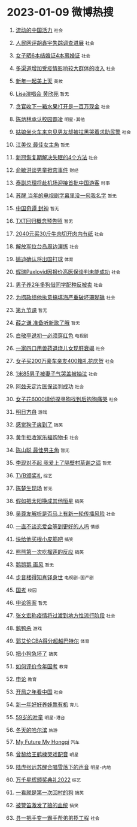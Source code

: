 # 2023-01-09 微博热搜 
1. [流动的中国活力](https://m.weibo.cn/search?containerid=100103type%3D1%26t%3D10%26q%3D%23%E6%B5%81%E5%8A%A8%E7%9A%84%E4%B8%AD%E5%9B%BD%E6%B4%BB%E5%8A%9B%23&stream_entry_id=51&isnewpage=1&extparam=seat%3D1%26dgr%3D0%26filter_type%3Drealtimehot%26pos%3D0%26c_type%3D51%26cate%3D10103%26display_time%3D1673201059%26pre_seqid%3D167320105960102408298&luicode=10000011&lfid=106003type%3D25%26t%3D3%26disable_hot%3D1%26filter_type%3Drealtimehot) `社会` 

2. [人民网评胡鑫宇失踪调查进展](https://m.weibo.cn/search?containerid=100103type%3D1%26t%3D10%26q%3D%E4%BA%BA%E6%B0%91%E7%BD%91%E8%AF%84%E8%83%A1%E9%91%AB%E5%AE%87%E5%A4%B1%E8%B8%AA%E8%B0%83%E6%9F%A5%E8%BF%9B%E5%B1%95&stream_entry_id=31&isnewpage=1&extparam=seat%3D1%26dgr%3D0%26flag%3D1%26pos%3D0%26lcate%3D5001%26cate%3D5001%26stream_entry_id%3D31%26band_rank%3D1%26filter_type%3Drealtimehot%26c_type%3D31%26q%3D%25E4%25BA%25BA%25E6%25B0%2591%25E7%25BD%2591%25E8%25AF%2584%25E8%2583%25A1%25E9%2591%25AB%25E5%25AE%2587%25E5%25A4%25B1%25E8%25B8%25AA%25E8%25B0%2583%25E6%259F%25A5%25E8%25BF%259B%25E5%25B1%2595%26realpos%3D1%26display_time%3D1673201059%26pre_seqid%3D167320105960102408298&luicode=10000011&lfid=106003type%3D25%26t%3D3%26disable_hot%3D1%26filter_type%3Drealtimehot) `社会` 

3. [女子晒6本结婚证4本离婚证](https://m.weibo.cn/search?containerid=100103type%3D1%26t%3D10%26q%3D%23%E5%A5%B3%E5%AD%90%E6%99%926%E6%9C%AC%E7%BB%93%E5%A9%9A%E8%AF%814%E6%9C%AC%E7%A6%BB%E5%A9%9A%E8%AF%81%23&stream_entry_id=31&isnewpage=1&extparam=seat%3D1%26dgr%3D0%26flag%3D0%26pos%3D1%26lcate%3D5001%26cate%3D5001%26stream_entry_id%3D31%26band_rank%3D2%26filter_type%3Drealtimehot%26c_type%3D31%26q%3D%2523%25E5%25A5%25B3%25E5%25AD%2590%25E6%2599%25926%25E6%259C%25AC%25E7%25BB%2593%25E5%25A9%259A%25E8%25AF%25814%25E6%259C%25AC%25E7%25A6%25BB%25E5%25A9%259A%25E8%25AF%2581%2523%26realpos%3D2%26display_time%3D1673201059%26pre_seqid%3D167320105960102408298&luicode=10000011&lfid=106003type%3D25%26t%3D3%26disable_hot%3D1%26filter_type%3Drealtimehot) `社会` 

4. [多渠道增加受疫情影响较大群体的收入](https://m.weibo.cn/search?containerid=100103type%3D1%26t%3D10%26q%3D%23%E5%A4%9A%E6%B8%A0%E9%81%93%E5%A2%9E%E5%8A%A0%E5%8F%97%E7%96%AB%E6%83%85%E5%BD%B1%E5%93%8D%E8%BE%83%E5%A4%A7%E7%BE%A4%E4%BD%93%E7%9A%84%E6%94%B6%E5%85%A5%23&stream_entry_id=31&isnewpage=1&extparam=seat%3D1%26dgr%3D0%26flag%3D0%26pos%3D2%26lcate%3D5001%26cate%3D5001%26stream_entry_id%3D31%26band_rank%3D3%26filter_type%3Drealtimehot%26c_type%3D31%26q%3D%2523%25E5%25A4%259A%25E6%25B8%25A0%25E9%2581%2593%25E5%25A2%259E%25E5%258A%25A0%25E5%258F%2597%25E7%2596%25AB%25E6%2583%2585%25E5%25BD%25B1%25E5%2593%258D%25E8%25BE%2583%25E5%25A4%25A7%25E7%25BE%25A4%25E4%25BD%2593%25E7%259A%2584%25E6%2594%25B6%25E5%2585%25A5%2523%26realpos%3D3%26display_time%3D1673201059%26pre_seqid%3D167320105960102408298&luicode=10000011&lfid=106003type%3D25%26t%3D3%26disable_hot%3D1%26filter_type%3Drealtimehot) `社会` 

5. [新年一起美上天](https://m.weibo.cn/search?containerid=100103type%3D1%26t%3D10%26q%3D%23%E6%96%B0%E5%B9%B4%E4%B8%80%E8%B5%B7%E7%BE%8E%E4%B8%8A%E5%A4%A9%23&stream_entry_id=31&isnewpage=1&extparam=seat%3D1%26pos%3D3%26lcate%3D5001%26cate%3D5001%26stream_entry_id%3D31%26band_rank%3D4%26topic_ad%3D1%26filter_type%3Drealtimehot%26adid%3D177470%26c_type%3D31%26q%3D%2523%25E6%2596%25B0%25E5%25B9%25B4%25E4%25B8%2580%25E8%25B5%25B7%25E7%25BE%258E%25E4%25B8%258A%25E5%25A4%25A9%2523%26dgr%3D0%26display_time%3D1673201059%26pre_seqid%3D167320105960102408298&luicode=10000011&lfid=106003type%3D25%26t%3D3%26disable_hot%3D1%26filter_type%3Drealtimehot) `美妆` 

6. [Lisa演唱会 黄欣苑](https://m.weibo.cn/search?containerid=100103type%3D1%26t%3D10%26q%3DLisa%E6%BC%94%E5%94%B1%E4%BC%9A+%E9%BB%84%E6%AC%A3%E8%8B%91&stream_entry_id=31&isnewpage=1&extparam=seat%3D1%26dgr%3D0%26flag%3D0%26pos%3D4%26lcate%3D5001%26cate%3D5001%26stream_entry_id%3D31%26band_rank%3D4%26filter_type%3Drealtimehot%26c_type%3D31%26q%3DLisa%25E6%25BC%2594%25E5%2594%25B1%25E4%25BC%259A%2520%25E9%25BB%2584%25E6%25AC%25A3%25E8%258B%2591%26realpos%3D4%26display_time%3D1673201059%26pre_seqid%3D167320105960102408298&luicode=10000011&lfid=106003type%3D25%26t%3D3%26disable_hot%3D1%26filter_type%3Drealtimehot) `暂无` 

7. [贪官收下一箱水果打开是一百万现金](https://m.weibo.cn/search?containerid=100103type%3D1%26t%3D10%26q%3D%23%E8%B4%AA%E5%AE%98%E6%94%B6%E4%B8%8B%E4%B8%80%E7%AE%B1%E6%B0%B4%E6%9E%9C%E6%89%93%E5%BC%80%E6%98%AF%E4%B8%80%E7%99%BE%E4%B8%87%E7%8E%B0%E9%87%91%23&stream_entry_id=31&isnewpage=1&extparam=seat%3D1%26dgr%3D0%26flag%3D2%26pos%3D5%26lcate%3D5001%26cate%3D5001%26stream_entry_id%3D31%26band_rank%3D5%26filter_type%3Drealtimehot%26c_type%3D31%26q%3D%2523%25E8%25B4%25AA%25E5%25AE%2598%25E6%2594%25B6%25E4%25B8%258B%25E4%25B8%2580%25E7%25AE%25B1%25E6%25B0%25B4%25E6%259E%259C%25E6%2589%2593%25E5%25BC%2580%25E6%2598%25AF%25E4%25B8%2580%25E7%2599%25BE%25E4%25B8%2587%25E7%258E%25B0%25E9%2587%2591%2523%26realpos%3D5%26display_time%3D1673201059%26pre_seqid%3D167320105960102408298&luicode=10000011&lfid=106003type%3D25%26t%3D3%26disable_hot%3D1%26filter_type%3Drealtimehot) `社会` 

8. [陈炳林承认校园霸凌](https://m.weibo.cn/search?containerid=100103type%3D1%26t%3D10%26q%3D%23%E9%99%88%E7%82%B3%E6%9E%97%E6%89%BF%E8%AE%A4%E6%A0%A1%E5%9B%AD%E9%9C%B8%E5%87%8C%23&stream_entry_id=31&isnewpage=1&extparam=seat%3D1%26dgr%3D0%26flag%3D2%26pos%3D6%26lcate%3D5001%26cate%3D5001%26stream_entry_id%3D31%26band_rank%3D6%26filter_type%3Drealtimehot%26c_type%3D31%26q%3D%2523%25E9%2599%2588%25E7%2582%25B3%25E6%259E%2597%25E6%2589%25BF%25E8%25AE%25A4%25E6%25A0%25A1%25E5%259B%25AD%25E9%259C%25B8%25E5%2587%258C%2523%26realpos%3D6%26display_time%3D1673201059%26pre_seqid%3D167320105960102408298&luicode=10000011&lfid=106003type%3D25%26t%3D3%26disable_hot%3D1%26filter_type%3Drealtimehot) `明星-其他` 

9. [姑娘坐火车来京见男友却被拉黑哭着求助民警](https://m.weibo.cn/search?containerid=100103type%3D1%26t%3D10%26q%3D%23%E5%A7%91%E5%A8%98%E5%9D%90%E7%81%AB%E8%BD%A6%E6%9D%A5%E4%BA%AC%E8%A7%81%E7%94%B7%E5%8F%8B%E5%8D%B4%E8%A2%AB%E6%8B%89%E9%BB%91%E5%93%AD%E7%9D%80%E6%B1%82%E5%8A%A9%E6%B0%91%E8%AD%A6%23&stream_entry_id=31&isnewpage=1&extparam=seat%3D1%26dgr%3D0%26flag%3D0%26pos%3D7%26lcate%3D5001%26cate%3D5001%26stream_entry_id%3D31%26band_rank%3D7%26filter_type%3Drealtimehot%26c_type%3D31%26q%3D%2523%25E5%25A7%2591%25E5%25A8%2598%25E5%259D%2590%25E7%2581%25AB%25E8%25BD%25A6%25E6%259D%25A5%25E4%25BA%25AC%25E8%25A7%2581%25E7%2594%25B7%25E5%258F%258B%25E5%258D%25B4%25E8%25A2%25AB%25E6%258B%2589%25E9%25BB%2591%25E5%2593%25AD%25E7%259D%2580%25E6%25B1%2582%25E5%258A%25A9%25E6%25B0%2591%25E8%25AD%25A6%2523%26realpos%3D7%26display_time%3D1673201059%26pre_seqid%3D167320105960102408298&luicode=10000011&lfid=106003type%3D25%26t%3D3%26disable_hot%3D1%26filter_type%3Drealtimehot) `社会` 

10. [江美仪 最佳女主角](https://m.weibo.cn/search?containerid=100103type%3D1%26t%3D10%26q%3D%E6%B1%9F%E7%BE%8E%E4%BB%AA+%E6%9C%80%E4%BD%B3%E5%A5%B3%E4%B8%BB%E8%A7%92&stream_entry_id=31&isnewpage=1&extparam=seat%3D1%26dgr%3D0%26flag%3D0%26pos%3D8%26lcate%3D5001%26cate%3D5001%26stream_entry_id%3D31%26band_rank%3D8%26filter_type%3Drealtimehot%26c_type%3D31%26q%3D%25E6%25B1%259F%25E7%25BE%258E%25E4%25BB%25AA%2520%25E6%259C%2580%25E4%25BD%25B3%25E5%25A5%25B3%25E4%25B8%25BB%25E8%25A7%2592%26realpos%3D8%26display_time%3D1673201059%26pre_seqid%3D167320105960102408298&luicode=10000011&lfid=106003type%3D25%26t%3D3%26disable_hot%3D1%26filter_type%3Drealtimehot) `暂无` 

11. [新冠恢复期解决失眠的4个方法](https://m.weibo.cn/search?containerid=100103type%3D1%26t%3D10%26q%3D%23%E6%96%B0%E5%86%A0%E6%81%A2%E5%A4%8D%E6%9C%9F%E8%A7%A3%E5%86%B3%E5%A4%B1%E7%9C%A0%E7%9A%844%E4%B8%AA%E6%96%B9%E6%B3%95%23&stream_entry_id=31&isnewpage=1&extparam=seat%3D1%26dgr%3D0%26flag%3D16%26pos%3D9%26lcate%3D5001%26cate%3D5001%26stream_entry_id%3D31%26band_rank%3D9%26filter_type%3Drealtimehot%26c_type%3D31%26q%3D%2523%25E6%2596%25B0%25E5%2586%25A0%25E6%2581%25A2%25E5%25A4%258D%25E6%259C%259F%25E8%25A7%25A3%25E5%2586%25B3%25E5%25A4%25B1%25E7%259C%25A0%25E7%259A%25844%25E4%25B8%25AA%25E6%2596%25B9%25E6%25B3%2595%2523%26realpos%3D9%26display_time%3D1673201059%26pre_seqid%3D167320105960102408298&luicode=10000011&lfid=106003type%3D25%26t%3D3%26disable_hot%3D1%26filter_type%3Drealtimehot) `社会` 

12. [俞敏洪谈男童掀帘事件](https://m.weibo.cn/search?containerid=100103type%3D1%26t%3D10%26q%3D%23%E4%BF%9E%E6%95%8F%E6%B4%AA%E8%B0%88%E7%94%B7%E7%AB%A5%E6%8E%80%E5%B8%98%E4%BA%8B%E4%BB%B6%23&stream_entry_id=31&isnewpage=1&extparam=seat%3D1%26dgr%3D0%26flag%3D0%26pos%3D10%26lcate%3D5001%26cate%3D5001%26stream_entry_id%3D31%26band_rank%3D10%26filter_type%3Drealtimehot%26c_type%3D31%26q%3D%2523%25E4%25BF%259E%25E6%2595%258F%25E6%25B4%25AA%25E8%25B0%2588%25E7%2594%25B7%25E7%25AB%25A5%25E6%258E%2580%25E5%25B8%2598%25E4%25BA%258B%25E4%25BB%25B6%2523%26realpos%3D10%26display_time%3D1673201059%26pre_seqid%3D167320105960102408298&luicode=10000011&lfid=106003type%3D25%26t%3D3%26disable_hot%3D1%26filter_type%3Drealtimehot) `财经` 

13. [泰副总理将赴机场迎接首批中国游客](https://m.weibo.cn/search?containerid=100103type%3D1%26t%3D10%26q%3D%23%E6%B3%B0%E5%89%AF%E6%80%BB%E7%90%86%E5%B0%86%E8%B5%B4%E6%9C%BA%E5%9C%BA%E8%BF%8E%E6%8E%A5%E9%A6%96%E6%89%B9%E4%B8%AD%E5%9B%BD%E6%B8%B8%E5%AE%A2%23&stream_entry_id=31&isnewpage=1&extparam=seat%3D1%26dgr%3D0%26flag%3D0%26pos%3D11%26lcate%3D5001%26cate%3D5001%26stream_entry_id%3D31%26band_rank%3D11%26filter_type%3Drealtimehot%26c_type%3D31%26q%3D%2523%25E6%25B3%25B0%25E5%2589%25AF%25E6%2580%25BB%25E7%2590%2586%25E5%25B0%2586%25E8%25B5%25B4%25E6%259C%25BA%25E5%259C%25BA%25E8%25BF%258E%25E6%258E%25A5%25E9%25A6%2596%25E6%2589%25B9%25E4%25B8%25AD%25E5%259B%25BD%25E6%25B8%25B8%25E5%25AE%25A2%2523%26realpos%3D11%26display_time%3D1673201059%26pre_seqid%3D167320105960102408298&luicode=10000011&lfid=106003type%3D25%26t%3D3%26disable_hot%3D1%26filter_type%3Drealtimehot) `时事` 

14. [苏醒 当年的电视剧字幕里没一句我名字](https://m.weibo.cn/search?containerid=100103type%3D1%26t%3D10%26q%3D%E8%8B%8F%E9%86%92+%E5%BD%93%E5%B9%B4%E7%9A%84%E7%94%B5%E8%A7%86%E5%89%A7%E5%AD%97%E5%B9%95%E9%87%8C%E6%B2%A1%E4%B8%80%E5%8F%A5%E6%88%91%E5%90%8D%E5%AD%97&stream_entry_id=31&isnewpage=1&extparam=seat%3D1%26dgr%3D0%26flag%3D0%26pos%3D12%26lcate%3D5001%26cate%3D5001%26stream_entry_id%3D31%26band_rank%3D12%26filter_type%3Drealtimehot%26c_type%3D31%26q%3D%25E8%258B%258F%25E9%2586%2592%2520%25E5%25BD%2593%25E5%25B9%25B4%25E7%259A%2584%25E7%2594%25B5%25E8%25A7%2586%25E5%2589%25A7%25E5%25AD%2597%25E5%25B9%2595%25E9%2587%258C%25E6%25B2%25A1%25E4%25B8%2580%25E5%258F%25A5%25E6%2588%2591%25E5%2590%258D%25E5%25AD%2597%26realpos%3D12%26display_time%3D1673201059%26pre_seqid%3D167320105960102408298&luicode=10000011&lfid=106003type%3D25%26t%3D3%26disable_hot%3D1%26filter_type%3Drealtimehot) `暂无` 

15. [中国奇谭 封神](https://m.weibo.cn/search?containerid=100103type%3D1%26t%3D10%26q%3D%E4%B8%AD%E5%9B%BD%E5%A5%87%E8%B0%AD+%E5%B0%81%E7%A5%9E&stream_entry_id=31&isnewpage=1&extparam=seat%3D1%26dgr%3D0%26flag%3D0%26pos%3D13%26lcate%3D5001%26cate%3D5001%26stream_entry_id%3D31%26band_rank%3D13%26filter_type%3Drealtimehot%26c_type%3D31%26q%3D%25E4%25B8%25AD%25E5%259B%25BD%25E5%25A5%2587%25E8%25B0%25AD%2520%25E5%25B0%2581%25E7%25A5%259E%26realpos%3D13%26display_time%3D1673201059%26pre_seqid%3D167320105960102408298&luicode=10000011&lfid=106003type%3D25%26t%3D3%26disable_hot%3D1%26filter_type%3Drealtimehot) `暂无` 

16. [TXT回归概念预告照](https://m.weibo.cn/search?containerid=100103type%3D1%26t%3D10%26q%3D%23TXT%E5%9B%9E%E5%BD%92%E6%A6%82%E5%BF%B5%E9%A2%84%E5%91%8A%E7%85%A7%23&stream_entry_id=31&isnewpage=1&extparam=seat%3D1%26dgr%3D0%26flag%3D0%26pos%3D14%26lcate%3D5001%26cate%3D5001%26stream_entry_id%3D31%26band_rank%3D14%26filter_type%3Drealtimehot%26c_type%3D31%26q%3D%2523TXT%25E5%259B%259E%25E5%25BD%2592%25E6%25A6%2582%25E5%25BF%25B5%25E9%25A2%2584%25E5%2591%258A%25E7%2585%25A7%2523%26realpos%3D14%26display_time%3D1673201059%26pre_seqid%3D167320105960102408298&luicode=10000011&lfid=106003type%3D25%26t%3D3%26disable_hot%3D1%26filter_type%3Drealtimehot) `暂无` 

17. [2040元买30斤牛肉切开肉内有纸](https://m.weibo.cn/search?containerid=100103type%3D1%26t%3D10%26q%3D%232040%E5%85%83%E4%B9%B030%E6%96%A4%E7%89%9B%E8%82%89%E5%88%87%E5%BC%80%E8%82%89%E5%86%85%E6%9C%89%E7%BA%B8%23&stream_entry_id=31&isnewpage=1&extparam=seat%3D1%26dgr%3D0%26flag%3D2%26pos%3D15%26lcate%3D5001%26cate%3D5001%26stream_entry_id%3D31%26band_rank%3D15%26filter_type%3Drealtimehot%26c_type%3D31%26q%3D%25232040%25E5%2585%2583%25E4%25B9%25B030%25E6%2596%25A4%25E7%2589%259B%25E8%2582%2589%25E5%2588%2587%25E5%25BC%2580%25E8%2582%2589%25E5%2586%2585%25E6%259C%2589%25E7%25BA%25B8%2523%26realpos%3D15%26display_time%3D1673201059%26pre_seqid%3D167320105960102408298&luicode=10000011&lfid=106003type%3D25%26t%3D3%26disable_hot%3D1%26filter_type%3Drealtimehot) `社会` 

18. [解放军位台岛周边演练](https://m.weibo.cn/search?containerid=100103type%3D1%26t%3D10%26q%3D%23%E8%A7%A3%E6%94%BE%E5%86%9B%E4%BD%8D%E5%8F%B0%E5%B2%9B%E5%91%A8%E8%BE%B9%E6%BC%94%E7%BB%83%23&stream_entry_id=31&isnewpage=1&extparam=seat%3D1%26dgr%3D0%26flag%3D0%26pos%3D16%26lcate%3D5001%26cate%3D5001%26stream_entry_id%3D31%26band_rank%3D16%26filter_type%3Drealtimehot%26c_type%3D31%26q%3D%2523%25E8%25A7%25A3%25E6%2594%25BE%25E5%2586%259B%25E4%25BD%258D%25E5%258F%25B0%25E5%25B2%259B%25E5%2591%25A8%25E8%25BE%25B9%25E6%25BC%2594%25E7%25BB%2583%2523%26realpos%3D16%26display_time%3D1673201059%26pre_seqid%3D167320105960102408298&luicode=10000011&lfid=106003type%3D25%26t%3D3%26disable_hot%3D1%26filter_type%3Drealtimehot) `社会` 

19. [姚迪确认将出国打球](https://m.weibo.cn/search?containerid=100103type%3D1%26t%3D10%26q%3D%23%E5%A7%9A%E8%BF%AA%E7%A1%AE%E8%AE%A4%E5%B0%86%E5%87%BA%E5%9B%BD%E6%89%93%E7%90%83%23&stream_entry_id=31&isnewpage=1&extparam=seat%3D1%26dgr%3D0%26flag%3D0%26pos%3D17%26lcate%3D5001%26cate%3D5001%26stream_entry_id%3D31%26band_rank%3D17%26filter_type%3Drealtimehot%26c_type%3D31%26q%3D%2523%25E5%25A7%259A%25E8%25BF%25AA%25E7%25A1%25AE%25E8%25AE%25A4%25E5%25B0%2586%25E5%2587%25BA%25E5%259B%25BD%25E6%2589%2593%25E7%2590%2583%2523%26realpos%3D17%26display_time%3D1673201059%26pre_seqid%3D167320105960102408298&luicode=10000011&lfid=106003type%3D25%26t%3D3%26disable_hot%3D1%26filter_type%3Drealtimehot) `体育` 

20. [辉瑞Paxlovid因报价高医保谈判未能成功](https://m.weibo.cn/search?containerid=100103type%3D1%26t%3D10%26q%3D%23%E8%BE%89%E7%91%9EPaxlovid%E5%9B%A0%E6%8A%A5%E4%BB%B7%E9%AB%98%E5%8C%BB%E4%BF%9D%E8%B0%88%E5%88%A4%E6%9C%AA%E8%83%BD%E6%88%90%E5%8A%9F%23&stream_entry_id=31&isnewpage=1&extparam=seat%3D1%26dgr%3D0%26flag%3D0%26pos%3D18%26lcate%3D5001%26cate%3D5001%26stream_entry_id%3D31%26band_rank%3D18%26filter_type%3Drealtimehot%26c_type%3D31%26q%3D%2523%25E8%25BE%2589%25E7%2591%259EPaxlovid%25E5%259B%25A0%25E6%258A%25A5%25E4%25BB%25B7%25E9%25AB%2598%25E5%258C%25BB%25E4%25BF%259D%25E8%25B0%2588%25E5%2588%25A4%25E6%259C%25AA%25E8%2583%25BD%25E6%2588%2590%25E5%258A%259F%2523%26realpos%3D18%26display_time%3D1673201059%26pre_seqid%3D167320105960102408298&luicode=10000011&lfid=106003type%3D25%26t%3D3%26disable_hot%3D1%26filter_type%3Drealtimehot) `社会` 

21. [男子养2年多狗借同学配种反被卖](https://m.weibo.cn/search?containerid=100103type%3D1%26t%3D10%26q%3D%23%E7%94%B7%E5%AD%90%E5%85%BB2%E5%B9%B4%E5%A4%9A%E7%8B%97%E5%80%9F%E5%90%8C%E5%AD%A6%E9%85%8D%E7%A7%8D%E5%8F%8D%E8%A2%AB%E5%8D%96%23&stream_entry_id=31&isnewpage=1&extparam=seat%3D1%26dgr%3D0%26flag%3D1%26pos%3D19%26lcate%3D5001%26cate%3D5001%26stream_entry_id%3D31%26band_rank%3D19%26filter_type%3Drealtimehot%26c_type%3D31%26q%3D%2523%25E7%2594%25B7%25E5%25AD%2590%25E5%2585%25BB2%25E5%25B9%25B4%25E5%25A4%259A%25E7%258B%2597%25E5%2580%259F%25E5%2590%258C%25E5%25AD%25A6%25E9%2585%258D%25E7%25A7%258D%25E5%258F%258D%25E8%25A2%25AB%25E5%258D%2596%2523%26realpos%3D19%26display_time%3D1673201059%26pre_seqid%3D167320105960102408298&luicode=10000011&lfid=106003type%3D25%26t%3D3%26disable_hot%3D1%26filter_type%3Drealtimehot) `社会` 

22. [为捞政绩他执意搞填海严重破坏珊瑚礁](https://m.weibo.cn/search?containerid=100103type%3D1%26t%3D10%26q%3D%23%E4%B8%BA%E6%8D%9E%E6%94%BF%E7%BB%A9%E4%BB%96%E6%89%A7%E6%84%8F%E6%90%9E%E5%A1%AB%E6%B5%B7%E4%B8%A5%E9%87%8D%E7%A0%B4%E5%9D%8F%E7%8F%8A%E7%91%9A%E7%A4%81%23&stream_entry_id=31&isnewpage=1&extparam=seat%3D1%26dgr%3D0%26flag%3D0%26pos%3D20%26lcate%3D5001%26cate%3D5001%26stream_entry_id%3D31%26band_rank%3D20%26filter_type%3Drealtimehot%26c_type%3D31%26q%3D%2523%25E4%25B8%25BA%25E6%258D%259E%25E6%2594%25BF%25E7%25BB%25A9%25E4%25BB%2596%25E6%2589%25A7%25E6%2584%258F%25E6%2590%259E%25E5%25A1%25AB%25E6%25B5%25B7%25E4%25B8%25A5%25E9%2587%258D%25E7%25A0%25B4%25E5%259D%258F%25E7%258F%258A%25E7%2591%259A%25E7%25A4%2581%2523%26realpos%3D20%26display_time%3D1673201059%26pre_seqid%3D167320105960102408298&luicode=10000011&lfid=106003type%3D25%26t%3D3%26disable_hot%3D1%26filter_type%3Drealtimehot) `社会` 

23. [第九节课](https://m.weibo.cn/search?containerid=100103type%3D1%26t%3D10%26q%3D%E7%AC%AC%E4%B9%9D%E8%8A%82%E8%AF%BE&stream_entry_id=31&isnewpage=1&extparam=seat%3D1%26dgr%3D0%26flag%3D1%26pos%3D21%26lcate%3D5001%26cate%3D5001%26stream_entry_id%3D31%26band_rank%3D21%26filter_type%3Drealtimehot%26c_type%3D31%26q%3D%25E7%25AC%25AC%25E4%25B9%259D%25E8%258A%2582%25E8%25AF%25BE%26realpos%3D21%26display_time%3D1673201059%26pre_seqid%3D167320105960102408298&luicode=10000011&lfid=106003type%3D25%26t%3D3%26disable_hot%3D1%26filter_type%3Drealtimehot) `暂无` 

24. [薛之谦 准备听新歌了哦](https://m.weibo.cn/search?containerid=100103type%3D1%26t%3D10%26q%3D%E8%96%9B%E4%B9%8B%E8%B0%A6+%E5%87%86%E5%A4%87%E5%90%AC%E6%96%B0%E6%AD%8C%E4%BA%86%E5%93%A6&stream_entry_id=31&isnewpage=1&extparam=seat%3D1%26dgr%3D0%26flag%3D1%26pos%3D22%26lcate%3D5001%26cate%3D5001%26stream_entry_id%3D31%26band_rank%3D22%26filter_type%3Drealtimehot%26c_type%3D31%26q%3D%25E8%2596%259B%25E4%25B9%258B%25E8%25B0%25A6%2520%25E5%2587%2586%25E5%25A4%2587%25E5%2590%25AC%25E6%2596%25B0%25E6%25AD%258C%25E4%25BA%2586%25E5%2593%25A6%26realpos%3D22%26display_time%3D1673201059%26pre_seqid%3D167320105960102408298&luicode=10000011&lfid=106003type%3D25%26t%3D3%26disable_hot%3D1%26filter_type%3Drealtimehot) `暂无` 

25. [白敬亭说初一必须穿红色](https://m.weibo.cn/search?containerid=100103type%3D1%26t%3D10%26q%3D%23%E7%99%BD%E6%95%AC%E4%BA%AD%E8%AF%B4%E5%88%9D%E4%B8%80%E5%BF%85%E9%A1%BB%E7%A9%BF%E7%BA%A2%E8%89%B2%23&stream_entry_id=31&isnewpage=1&extparam=seat%3D1%26dgr%3D0%26flag%3D0%26pos%3D23%26lcate%3D5001%26cate%3D5001%26stream_entry_id%3D31%26band_rank%3D23%26filter_type%3Drealtimehot%26c_type%3D31%26q%3D%2523%25E7%2599%25BD%25E6%2595%25AC%25E4%25BA%25AD%25E8%25AF%25B4%25E5%2588%259D%25E4%25B8%2580%25E5%25BF%2585%25E9%25A1%25BB%25E7%25A9%25BF%25E7%25BA%25A2%25E8%2589%25B2%2523%26realpos%3D23%26display_time%3D1673201059%26pre_seqid%3D167320105960102408298&luicode=10000011&lfid=106003type%3D25%26t%3D3%26disable_hot%3D1%26filter_type%3Drealtimehot) `电视剧` 

26. [一家四口用兽药退烧儿女现肝衰竭](https://m.weibo.cn/search?containerid=100103type%3D1%26t%3D10%26q%3D%23%E4%B8%80%E5%AE%B6%E5%9B%9B%E5%8F%A3%E7%94%A8%E5%85%BD%E8%8D%AF%E9%80%80%E7%83%A7%E5%84%BF%E5%A5%B3%E7%8E%B0%E8%82%9D%E8%A1%B0%E7%AB%AD%23&stream_entry_id=31&isnewpage=1&extparam=seat%3D1%26dgr%3D0%26flag%3D0%26pos%3D24%26lcate%3D5001%26cate%3D5001%26stream_entry_id%3D31%26band_rank%3D24%26filter_type%3Drealtimehot%26c_type%3D31%26q%3D%2523%25E4%25B8%2580%25E5%25AE%25B6%25E5%259B%259B%25E5%258F%25A3%25E7%2594%25A8%25E5%2585%25BD%25E8%258D%25AF%25E9%2580%2580%25E7%2583%25A7%25E5%2584%25BF%25E5%25A5%25B3%25E7%258E%25B0%25E8%2582%259D%25E8%25A1%25B0%25E7%25AB%25AD%2523%26realpos%3D24%26display_time%3D1673201059%26pre_seqid%3D167320105960102408298&luicode=10000011&lfid=106003type%3D25%26t%3D3%26disable_hot%3D1%26filter_type%3Drealtimehot) `社会` 

27. [女子买200万豪车亲友400箱礼花庆贺](https://m.weibo.cn/search?containerid=100103type%3D1%26t%3D10%26q%3D%23%E5%A5%B3%E5%AD%90%E4%B9%B0200%E4%B8%87%E8%B1%AA%E8%BD%A6%E4%BA%B2%E5%8F%8B400%E7%AE%B1%E7%A4%BC%E8%8A%B1%E5%BA%86%E8%B4%BA%23&stream_entry_id=31&isnewpage=1&extparam=seat%3D1%26dgr%3D0%26flag%3D0%26pos%3D25%26lcate%3D5001%26cate%3D5001%26stream_entry_id%3D31%26band_rank%3D25%26filter_type%3Drealtimehot%26c_type%3D31%26q%3D%2523%25E5%25A5%25B3%25E5%25AD%2590%25E4%25B9%25B0200%25E4%25B8%2587%25E8%25B1%25AA%25E8%25BD%25A6%25E4%25BA%25B2%25E5%258F%258B400%25E7%25AE%25B1%25E7%25A4%25BC%25E8%258A%25B1%25E5%25BA%2586%25E8%25B4%25BA%2523%26realpos%3D25%26display_time%3D1673201059%26pre_seqid%3D167320105960102408298&luicode=10000011&lfid=106003type%3D25%26t%3D3%26disable_hot%3D1%26filter_type%3Drealtimehot) `社会` 

28. [1米85男子被妻子气哭盖被抽泣](https://m.weibo.cn/search?containerid=100103type%3D1%26t%3D10%26q%3D%231%E7%B1%B385%E7%94%B7%E5%AD%90%E8%A2%AB%E5%A6%BB%E5%AD%90%E6%B0%94%E5%93%AD%E7%9B%96%E8%A2%AB%E6%8A%BD%E6%B3%A3%23&stream_entry_id=31&isnewpage=1&extparam=seat%3D1%26dgr%3D0%26flag%3D0%26pos%3D26%26lcate%3D5001%26cate%3D5001%26stream_entry_id%3D31%26band_rank%3D26%26filter_type%3Drealtimehot%26c_type%3D31%26q%3D%25231%25E7%25B1%25B385%25E7%2594%25B7%25E5%25AD%2590%25E8%25A2%25AB%25E5%25A6%25BB%25E5%25AD%2590%25E6%25B0%2594%25E5%2593%25AD%25E7%259B%2596%25E8%25A2%25AB%25E6%258A%25BD%25E6%25B3%25A3%2523%26realpos%3D26%26display_time%3D1673201059%26pre_seqid%3D167320105960102408298&luicode=10000011&lfid=106003type%3D25%26t%3D3%26disable_hot%3D1%26filter_type%3Drealtimehot) `社会` 

29. [阿兹夫定片医保谈判成功](https://m.weibo.cn/search?containerid=100103type%3D1%26t%3D10%26q%3D%23%E9%98%BF%E5%85%B9%E5%A4%AB%E5%AE%9A%E7%89%87%E5%8C%BB%E4%BF%9D%E8%B0%88%E5%88%A4%E6%88%90%E5%8A%9F%23&stream_entry_id=31&isnewpage=1&extparam=seat%3D1%26dgr%3D0%26flag%3D0%26pos%3D27%26lcate%3D5001%26cate%3D5001%26stream_entry_id%3D31%26band_rank%3D27%26filter_type%3Drealtimehot%26c_type%3D31%26q%3D%2523%25E9%2598%25BF%25E5%2585%25B9%25E5%25A4%25AB%25E5%25AE%259A%25E7%2589%2587%25E5%258C%25BB%25E4%25BF%259D%25E8%25B0%2588%25E5%2588%25A4%25E6%2588%2590%25E5%258A%259F%2523%26realpos%3D27%26display_time%3D1673201059%26pre_seqid%3D167320105960102408298&luicode=10000011&lfid=106003type%3D25%26t%3D3%26disable_hot%3D1%26filter_type%3Drealtimehot) `社会` 

30. [女子花6000请侦探寻狗找到后抱狗痛哭](https://m.weibo.cn/search?containerid=100103type%3D1%26t%3D10%26q%3D%23%E5%A5%B3%E5%AD%90%E8%8A%B16000%E8%AF%B7%E4%BE%A6%E6%8E%A2%E5%AF%BB%E7%8B%97%E6%89%BE%E5%88%B0%E5%90%8E%E6%8A%B1%E7%8B%97%E7%97%9B%E5%93%AD%23&stream_entry_id=31&isnewpage=1&extparam=seat%3D1%26dgr%3D0%26flag%3D0%26pos%3D28%26lcate%3D5001%26cate%3D5001%26stream_entry_id%3D31%26band_rank%3D28%26filter_type%3Drealtimehot%26c_type%3D31%26q%3D%2523%25E5%25A5%25B3%25E5%25AD%2590%25E8%258A%25B16000%25E8%25AF%25B7%25E4%25BE%25A6%25E6%258E%25A2%25E5%25AF%25BB%25E7%258B%2597%25E6%2589%25BE%25E5%2588%25B0%25E5%2590%258E%25E6%258A%25B1%25E7%258B%2597%25E7%2597%259B%25E5%2593%25AD%2523%26realpos%3D28%26display_time%3D1673201059%26pre_seqid%3D167320105960102408298&luicode=10000011&lfid=106003type%3D25%26t%3D3%26disable_hot%3D1%26filter_type%3Drealtimehot) `社会` 

31. [明日方舟](https://m.weibo.cn/search?containerid=100103type%3D1%26t%3D10%26q%3D%23%E6%98%8E%E6%97%A5%E6%96%B9%E8%88%9F%23&stream_entry_id=31&isnewpage=1&extparam=seat%3D1%26dgr%3D0%26flag%3D0%26pos%3D29%26lcate%3D5001%26cate%3D5001%26stream_entry_id%3D31%26band_rank%3D29%26filter_type%3Drealtimehot%26c_type%3D31%26q%3D%2523%25E6%2598%258E%25E6%2597%25A5%25E6%2596%25B9%25E8%2588%259F%2523%26realpos%3D29%26display_time%3D1673201059%26pre_seqid%3D167320105960102408298&luicode=10000011&lfid=106003type%3D25%26t%3D3%26disable_hot%3D1%26filter_type%3Drealtimehot) `游戏` 

32. [感觉狗子爽到了](https://m.weibo.cn/search?containerid=100103type%3D1%26t%3D10%26q%3D%23%E6%84%9F%E8%A7%89%E7%8B%97%E5%AD%90%E7%88%BD%E5%88%B0%E4%BA%86%23&stream_entry_id=31&isnewpage=1&extparam=seat%3D1%26dgr%3D0%26flag%3D0%26pos%3D30%26lcate%3D5001%26cate%3D5001%26stream_entry_id%3D31%26band_rank%3D30%26filter_type%3Drealtimehot%26c_type%3D31%26q%3D%2523%25E6%2584%259F%25E8%25A7%2589%25E7%258B%2597%25E5%25AD%2590%25E7%2588%25BD%25E5%2588%25B0%25E4%25BA%2586%2523%26realpos%3D30%26display_time%3D1673201059%26pre_seqid%3D167320105960102408298&luicode=10000011&lfid=106003type%3D25%26t%3D3%26disable_hot%3D1%26filter_type%3Drealtimehot) `搞笑` 

33. [黄牛拒收家乐福购物卡](https://m.weibo.cn/search?containerid=100103type%3D1%26t%3D10%26q%3D%23%E9%BB%84%E7%89%9B%E6%8B%92%E6%94%B6%E5%AE%B6%E4%B9%90%E7%A6%8F%E8%B4%AD%E7%89%A9%E5%8D%A1%23&stream_entry_id=31&isnewpage=1&extparam=seat%3D1%26dgr%3D0%26flag%3D1%26pos%3D31%26lcate%3D5001%26cate%3D5001%26stream_entry_id%3D31%26band_rank%3D31%26filter_type%3Drealtimehot%26c_type%3D31%26q%3D%2523%25E9%25BB%2584%25E7%2589%259B%25E6%258B%2592%25E6%2594%25B6%25E5%25AE%25B6%25E4%25B9%2590%25E7%25A6%258F%25E8%25B4%25AD%25E7%2589%25A9%25E5%258D%25A1%2523%26realpos%3D31%26display_time%3D1673201059%26pre_seqid%3D167320105960102408298&luicode=10000011&lfid=106003type%3D25%26t%3D3%26disable_hot%3D1%26filter_type%3Drealtimehot) `社会` 

34. [陈山聪 最佳男主角](https://m.weibo.cn/search?containerid=100103type%3D1%26t%3D10%26q%3D%E9%99%88%E5%B1%B1%E8%81%AA+%E6%9C%80%E4%BD%B3%E7%94%B7%E4%B8%BB%E8%A7%92&stream_entry_id=31&isnewpage=1&extparam=seat%3D1%26dgr%3D0%26flag%3D0%26pos%3D32%26lcate%3D5001%26cate%3D5001%26stream_entry_id%3D31%26band_rank%3D32%26filter_type%3Drealtimehot%26c_type%3D31%26q%3D%25E9%2599%2588%25E5%25B1%25B1%25E8%2581%25AA%2520%25E6%259C%2580%25E4%25BD%25B3%25E7%2594%25B7%25E4%25B8%25BB%25E8%25A7%2592%26realpos%3D32%26display_time%3D1673201059%26pre_seqid%3D167320105960102408298&luicode=10000011&lfid=106003type%3D25%26t%3D3%26disable_hot%3D1%26filter_type%3Drealtimehot) `暂无` 

35. [李现对不起 我爱上了隔壁村草谢之遥](https://m.weibo.cn/search?containerid=100103type%3D1%26t%3D10%26q%3D%E6%9D%8E%E7%8E%B0%E5%AF%B9%E4%B8%8D%E8%B5%B7+%E6%88%91%E7%88%B1%E4%B8%8A%E4%BA%86%E9%9A%94%E5%A3%81%E6%9D%91%E8%8D%89%E8%B0%A2%E4%B9%8B%E9%81%A5&stream_entry_id=31&isnewpage=1&extparam=seat%3D1%26dgr%3D0%26flag%3D0%26pos%3D33%26lcate%3D5001%26cate%3D5001%26stream_entry_id%3D31%26band_rank%3D33%26filter_type%3Drealtimehot%26c_type%3D31%26q%3D%25E6%259D%258E%25E7%258E%25B0%25E5%25AF%25B9%25E4%25B8%258D%25E8%25B5%25B7%2520%25E6%2588%2591%25E7%2588%25B1%25E4%25B8%258A%25E4%25BA%2586%25E9%259A%2594%25E5%25A3%2581%25E6%259D%2591%25E8%258D%2589%25E8%25B0%25A2%25E4%25B9%258B%25E9%2581%25A5%26realpos%3D33%26display_time%3D1673201059%26pre_seqid%3D167320105960102408298&luicode=10000011&lfid=106003type%3D25%26t%3D3%26disable_hot%3D1%26filter_type%3Drealtimehot) `暂无` 

36. [TVB颁奖礼](https://m.weibo.cn/search?containerid=100103type%3D1%26t%3D10%26q%3DTVB%E9%A2%81%E5%A5%96%E7%A4%BC&stream_entry_id=31&isnewpage=1&extparam=seat%3D1%26dgr%3D0%26flag%3D0%26pos%3D34%26lcate%3D5001%26cate%3D5001%26stream_entry_id%3D31%26band_rank%3D34%26filter_type%3Drealtimehot%26c_type%3D31%26q%3DTVB%25E9%25A2%2581%25E5%25A5%2596%25E7%25A4%25BC%26realpos%3D34%26display_time%3D1673201059%26pre_seqid%3D167320105960102408298&luicode=10000011&lfid=106003type%3D25%26t%3D3%26disable_hot%3D1%26filter_type%3Drealtimehot) `综艺` 

37. [陈楚生现场](https://m.weibo.cn/search?containerid=100103type%3D1%26t%3D10%26q%3D%E9%99%88%E6%A5%9A%E7%94%9F%E7%8E%B0%E5%9C%BA&stream_entry_id=31&isnewpage=1&extparam=seat%3D1%26dgr%3D0%26flag%3D0%26pos%3D35%26lcate%3D5001%26cate%3D5001%26stream_entry_id%3D31%26band_rank%3D35%26filter_type%3Drealtimehot%26c_type%3D31%26q%3D%25E9%2599%2588%25E6%25A5%259A%25E7%2594%259F%25E7%258E%25B0%25E5%259C%25BA%26realpos%3D35%26display_time%3D1673201059%26pre_seqid%3D167320105960102408298&luicode=10000011&lfid=106003type%3D25%26t%3D3%26disable_hot%3D1%26filter_type%3Drealtimehot) `暂无` 

38. [假如把太阳换成其他恒星](https://m.weibo.cn/search?containerid=100103type%3D1%26t%3D10%26q%3D%23%E5%81%87%E5%A6%82%E6%8A%8A%E5%A4%AA%E9%98%B3%E6%8D%A2%E6%88%90%E5%85%B6%E4%BB%96%E6%81%92%E6%98%9F%23&stream_entry_id=31&isnewpage=1&extparam=seat%3D1%26dgr%3D0%26flag%3D0%26pos%3D36%26lcate%3D5001%26cate%3D5001%26stream_entry_id%3D31%26band_rank%3D36%26filter_type%3Drealtimehot%26c_type%3D31%26q%3D%2523%25E5%2581%2587%25E5%25A6%2582%25E6%258A%258A%25E5%25A4%25AA%25E9%2598%25B3%25E6%258D%25A2%25E6%2588%2590%25E5%2585%25B6%25E4%25BB%2596%25E6%2581%2592%25E6%2598%259F%2523%26realpos%3D36%26display_time%3D1673201059%26pre_seqid%3D167320105960102408298&luicode=10000011&lfid=106003type%3D25%26t%3D3%26disable_hot%3D1%26filter_type%3Drealtimehot) `搞笑` 

39. [吴尊友解析是否马上有新一轮传播风险](https://m.weibo.cn/search?containerid=100103type%3D1%26t%3D10%26q%3D%23%E5%90%B4%E5%B0%8A%E5%8F%8B%E8%A7%A3%E6%9E%90%E6%98%AF%E5%90%A6%E9%A9%AC%E4%B8%8A%E6%9C%89%E6%96%B0%E4%B8%80%E8%BD%AE%E4%BC%A0%E6%92%AD%E9%A3%8E%E9%99%A9%23&stream_entry_id=31&isnewpage=1&extparam=seat%3D1%26dgr%3D0%26flag%3D0%26pos%3D37%26lcate%3D5001%26cate%3D5001%26stream_entry_id%3D31%26band_rank%3D37%26filter_type%3Drealtimehot%26c_type%3D31%26q%3D%2523%25E5%2590%25B4%25E5%25B0%258A%25E5%258F%258B%25E8%25A7%25A3%25E6%259E%2590%25E6%2598%25AF%25E5%2590%25A6%25E9%25A9%25AC%25E4%25B8%258A%25E6%259C%2589%25E6%2596%25B0%25E4%25B8%2580%25E8%25BD%25AE%25E4%25BC%25A0%25E6%2592%25AD%25E9%25A3%258E%25E9%2599%25A9%2523%26realpos%3D37%26display_time%3D1673201059%26pre_seqid%3D167320105960102408298&luicode=10000011&lfid=106003type%3D25%26t%3D3%26disable_hot%3D1%26filter_type%3Drealtimehot) `社会` 

40. [一直不谈恋爱会等到更好的人吗](https://m.weibo.cn/search?containerid=100103type%3D1%26t%3D10%26q%3D%23%E4%B8%80%E7%9B%B4%E4%B8%8D%E8%B0%88%E6%81%8B%E7%88%B1%E4%BC%9A%E7%AD%89%E5%88%B0%E6%9B%B4%E5%A5%BD%E7%9A%84%E4%BA%BA%E5%90%97%23&stream_entry_id=31&isnewpage=1&extparam=seat%3D1%26dgr%3D0%26flag%3D0%26pos%3D38%26lcate%3D5001%26cate%3D5001%26stream_entry_id%3D31%26band_rank%3D38%26filter_type%3Drealtimehot%26c_type%3D31%26q%3D%2523%25E4%25B8%2580%25E7%259B%25B4%25E4%25B8%258D%25E8%25B0%2588%25E6%2581%258B%25E7%2588%25B1%25E4%25BC%259A%25E7%25AD%2589%25E5%2588%25B0%25E6%259B%25B4%25E5%25A5%25BD%25E7%259A%2584%25E4%25BA%25BA%25E5%2590%2597%2523%26realpos%3D38%26display_time%3D1673201059%26pre_seqid%3D167320105960102408298&luicode=10000011&lfid=106003type%3D25%26t%3D3%26disable_hot%3D1%26filter_type%3Drealtimehot) `情感` 

41. [快给他买根小皮筋吧](https://m.weibo.cn/search?containerid=100103type%3D1%26t%3D10%26q%3D%23%E5%BF%AB%E7%BB%99%E4%BB%96%E4%B9%B0%E6%A0%B9%E5%B0%8F%E7%9A%AE%E7%AD%8B%E5%90%A7%23&stream_entry_id=31&isnewpage=1&extparam=seat%3D1%26dgr%3D0%26flag%3D0%26pos%3D39%26lcate%3D5001%26cate%3D5001%26stream_entry_id%3D31%26band_rank%3D39%26filter_type%3Drealtimehot%26c_type%3D31%26q%3D%2523%25E5%25BF%25AB%25E7%25BB%2599%25E4%25BB%2596%25E4%25B9%25B0%25E6%25A0%25B9%25E5%25B0%258F%25E7%259A%25AE%25E7%25AD%258B%25E5%2590%25A7%2523%26realpos%3D39%26display_time%3D1673201059%26pre_seqid%3D167320105960102408298&luicode=10000011&lfid=106003type%3D25%26t%3D3%26disable_hot%3D1%26filter_type%3Drealtimehot) `搞笑` 

42. [熊熊第一次吃榴莲的反应](https://m.weibo.cn/search?containerid=100103type%3D1%26t%3D10%26q%3D%23%E7%86%8A%E7%86%8A%E7%AC%AC%E4%B8%80%E6%AC%A1%E5%90%83%E6%A6%B4%E8%8E%B2%E7%9A%84%E5%8F%8D%E5%BA%94%23&stream_entry_id=31&isnewpage=1&extparam=seat%3D1%26dgr%3D0%26flag%3D0%26pos%3D40%26lcate%3D5001%26cate%3D5001%26stream_entry_id%3D31%26band_rank%3D40%26filter_type%3Drealtimehot%26c_type%3D31%26q%3D%2523%25E7%2586%258A%25E7%2586%258A%25E7%25AC%25AC%25E4%25B8%2580%25E6%25AC%25A1%25E5%2590%2583%25E6%25A6%25B4%25E8%258E%25B2%25E7%259A%2584%25E5%258F%258D%25E5%25BA%2594%2523%26realpos%3D40%26display_time%3D1673201059%26pre_seqid%3D167320105960102408298&luicode=10000011&lfid=106003type%3D25%26t%3D3%26disable_hot%3D1%26filter_type%3Drealtimehot) `搞笑` 

43. [鹅鹅鹅 画风](https://m.weibo.cn/search?containerid=100103type%3D1%26t%3D10%26q%3D%E9%B9%85%E9%B9%85%E9%B9%85+%E7%94%BB%E9%A3%8E&stream_entry_id=31&isnewpage=1&extparam=seat%3D1%26dgr%3D0%26flag%3D0%26pos%3D41%26lcate%3D5001%26cate%3D5001%26stream_entry_id%3D31%26band_rank%3D41%26filter_type%3Drealtimehot%26c_type%3D31%26q%3D%25E9%25B9%2585%25E9%25B9%2585%25E9%25B9%2585%2520%25E7%2594%25BB%25E9%25A3%258E%26realpos%3D41%26display_time%3D1673201059%26pre_seqid%3D167320105960102408298&luicode=10000011&lfid=106003type%3D25%26t%3D3%26disable_hot%3D1%26filter_type%3Drealtimehot) `暂无` 

44. [步音楼得知肖铎身世](https://m.weibo.cn/search?containerid=100103type%3D1%26t%3D10%26q%3D%23%E6%AD%A5%E9%9F%B3%E6%A5%BC%E5%BE%97%E7%9F%A5%E8%82%96%E9%93%8E%E8%BA%AB%E4%B8%96%23&stream_entry_id=31&isnewpage=1&extparam=seat%3D1%26dgr%3D0%26flag%3D0%26pos%3D42%26lcate%3D5001%26cate%3D5001%26stream_entry_id%3D31%26band_rank%3D42%26filter_type%3Drealtimehot%26c_type%3D31%26q%3D%2523%25E6%25AD%25A5%25E9%259F%25B3%25E6%25A5%25BC%25E5%25BE%2597%25E7%259F%25A5%25E8%2582%2596%25E9%2593%258E%25E8%25BA%25AB%25E4%25B8%2596%2523%26realpos%3D42%26display_time%3D1673201059%26pre_seqid%3D167320105960102408298&luicode=10000011&lfid=106003type%3D25%26t%3D3%26disable_hot%3D1%26filter_type%3Drealtimehot) `电视剧-国产剧` 

45. [国考](https://m.weibo.cn/search?containerid=100103type%3D1%26t%3D10%26q%3D%23%E5%9B%BD%E8%80%83%23&stream_entry_id=31&isnewpage=1&extparam=seat%3D1%26dgr%3D0%26flag%3D0%26pos%3D43%26lcate%3D5001%26cate%3D5001%26stream_entry_id%3D31%26band_rank%3D43%26filter_type%3Drealtimehot%26c_type%3D31%26q%3D%2523%25E5%259B%25BD%25E8%2580%2583%2523%26realpos%3D43%26display_time%3D1673201059%26pre_seqid%3D167320105960102408298&luicode=10000011&lfid=106003type%3D25%26t%3D3%26disable_hot%3D1%26filter_type%3Drealtimehot) `校园` 

46. [申论答案](https://m.weibo.cn/search?containerid=100103type%3D1%26t%3D10%26q%3D%E7%94%B3%E8%AE%BA%E7%AD%94%E6%A1%88&stream_entry_id=31&isnewpage=1&extparam=seat%3D1%26dgr%3D0%26flag%3D0%26pos%3D44%26lcate%3D5001%26cate%3D5001%26stream_entry_id%3D31%26band_rank%3D44%26filter_type%3Drealtimehot%26c_type%3D31%26q%3D%25E7%2594%25B3%25E8%25AE%25BA%25E7%25AD%2594%25E6%25A1%2588%26realpos%3D44%26display_time%3D1673201059%26pre_seqid%3D167320105960102408298&luicode=10000011&lfid=106003type%3D25%26t%3D3%26disable_hot%3D1%26filter_type%3Drealtimehot) `暂无` 

47. [张文宏称疫情将过渡到地方性流行阶段](https://m.weibo.cn/search?containerid=100103type%3D1%26t%3D10%26q%3D%23%E5%BC%A0%E6%96%87%E5%AE%8F%E7%A7%B0%E7%96%AB%E6%83%85%E5%B0%86%E8%BF%87%E6%B8%A1%E5%88%B0%E5%9C%B0%E6%96%B9%E6%80%A7%E6%B5%81%E8%A1%8C%E9%98%B6%E6%AE%B5%23&stream_entry_id=31&isnewpage=1&extparam=seat%3D1%26dgr%3D0%26flag%3D0%26pos%3D45%26lcate%3D5001%26cate%3D5001%26stream_entry_id%3D31%26band_rank%3D45%26filter_type%3Drealtimehot%26c_type%3D31%26q%3D%2523%25E5%25BC%25A0%25E6%2596%2587%25E5%25AE%258F%25E7%25A7%25B0%25E7%2596%25AB%25E6%2583%2585%25E5%25B0%2586%25E8%25BF%2587%25E6%25B8%25A1%25E5%2588%25B0%25E5%259C%25B0%25E6%2596%25B9%25E6%2580%25A7%25E6%25B5%2581%25E8%25A1%258C%25E9%2598%25B6%25E6%25AE%25B5%2523%26realpos%3D45%26display_time%3D1673201059%26pre_seqid%3D167320105960102408298&luicode=10000011&lfid=106003type%3D25%26t%3D3%26disable_hot%3D1%26filter_type%3Drealtimehot) `社会` 

48. [鹅鸭杀](https://m.weibo.cn/search?containerid=100103type%3D1%26t%3D10%26q%3D%23%E9%B9%85%E9%B8%AD%E6%9D%80%23&stream_entry_id=31&isnewpage=1&extparam=seat%3D1%26dgr%3D0%26flag%3D0%26pos%3D46%26lcate%3D5001%26cate%3D5001%26stream_entry_id%3D31%26band_rank%3D46%26filter_type%3Drealtimehot%26c_type%3D31%26q%3D%2523%25E9%25B9%2585%25E9%25B8%25AD%25E6%259D%2580%2523%26realpos%3D46%26display_time%3D1673201059%26pre_seqid%3D167320105960102408298&luicode=10000011&lfid=106003type%3D25%26t%3D3%26disable_hot%3D1%26filter_type%3Drealtimehot) `游戏` 

49. [郭艾伦CBA得分超越巴特尔](https://m.weibo.cn/search?containerid=100103type%3D1%26t%3D10%26q%3D%23%E9%83%AD%E8%89%BE%E4%BC%A6CBA%E5%BE%97%E5%88%86%E8%B6%85%E8%B6%8A%E5%B7%B4%E7%89%B9%E5%B0%94%23&stream_entry_id=31&isnewpage=1&extparam=seat%3D1%26dgr%3D0%26flag%3D0%26pos%3D47%26lcate%3D5001%26cate%3D5001%26stream_entry_id%3D31%26band_rank%3D47%26filter_type%3Drealtimehot%26c_type%3D31%26q%3D%2523%25E9%2583%25AD%25E8%2589%25BE%25E4%25BC%25A6CBA%25E5%25BE%2597%25E5%2588%2586%25E8%25B6%2585%25E8%25B6%258A%25E5%25B7%25B4%25E7%2589%25B9%25E5%25B0%2594%2523%26realpos%3D47%26display_time%3D1673201059%26pre_seqid%3D167320105960102408298&luicode=10000011&lfid=106003type%3D25%26t%3D3%26disable_hot%3D1%26filter_type%3Drealtimehot) `体育` 

50. [把小狗急坏了](https://m.weibo.cn/search?containerid=100103type%3D1%26t%3D10%26q%3D%23%E6%8A%8A%E5%B0%8F%E7%8B%97%E6%80%A5%E5%9D%8F%E4%BA%86%23&stream_entry_id=31&isnewpage=1&extparam=seat%3D1%26dgr%3D0%26flag%3D0%26pos%3D48%26lcate%3D5001%26cate%3D5001%26stream_entry_id%3D31%26band_rank%3D48%26filter_type%3Drealtimehot%26c_type%3D31%26q%3D%2523%25E6%258A%258A%25E5%25B0%258F%25E7%258B%2597%25E6%2580%25A5%25E5%259D%258F%25E4%25BA%2586%2523%26realpos%3D48%26display_time%3D1673201059%26pre_seqid%3D167320105960102408298&luicode=10000011&lfid=106003type%3D25%26t%3D3%26disable_hot%3D1%26filter_type%3Drealtimehot) `搞笑` 

51. [如何评价今年国考](https://m.weibo.cn/search?containerid=100103type%3D1%26t%3D10%26q%3D%23%E5%A6%82%E4%BD%95%E8%AF%84%E4%BB%B7%E4%BB%8A%E5%B9%B4%E5%9B%BD%E8%80%83%23&stream_entry_id=31&isnewpage=1&extparam=seat%3D1%26dgr%3D0%26flag%3D0%26pos%3D49%26lcate%3D5001%26cate%3D5001%26stream_entry_id%3D31%26band_rank%3D49%26filter_type%3Drealtimehot%26c_type%3D31%26q%3D%2523%25E5%25A6%2582%25E4%25BD%2595%25E8%25AF%2584%25E4%25BB%25B7%25E4%25BB%258A%25E5%25B9%25B4%25E5%259B%25BD%25E8%2580%2583%2523%26realpos%3D49%26display_time%3D1673201059%26pre_seqid%3D167320105960102408298&luicode=10000011&lfid=106003type%3D25%26t%3D3%26disable_hot%3D1%26filter_type%3Drealtimehot) `教育` 

52. [申论](https://m.weibo.cn/search?containerid=100103type%3D1%26t%3D10%26q%3D%23%E7%94%B3%E8%AE%BA%23&stream_entry_id=31&isnewpage=1&extparam=seat%3D1%26dgr%3D0%26flag%3D0%26pos%3D50%26lcate%3D5001%26cate%3D5001%26stream_entry_id%3D31%26band_rank%3D50%26filter_type%3Drealtimehot%26c_type%3D31%26q%3D%2523%25E7%2594%25B3%25E8%25AE%25BA%2523%26realpos%3D50%26display_time%3D1673201059%26pre_seqid%3D167320105960102408298&luicode=10000011&lfid=106003type%3D25%26t%3D3%26disable_hot%3D1%26filter_type%3Drealtimehot) `教育` 

53. [开局之年看中国](https://m.weibo.cn/search?containerid=100103type%3D1%26t%3D10%26q%3D%23%E5%BC%80%E5%B1%80%E4%B9%8B%E5%B9%B4%E7%9C%8B%E4%B8%AD%E5%9B%BD%23&stream_entry_id=51&isnewpage=1&extparam=seat%3D1%26cate%3D10103%26filter_type%3Drealtimehot%26pos%3D0%26dgr%3D0%26c_type%3D51%26display_time%3D1673197452%26pre_seqid%3D1673197452677012767267&luicode=10000011&lfid=106003type%3D25%26t%3D3%26disable_hot%3D1%26filter_type%3Drealtimehot) `社会` 

54. [新一年好好养娃靠有机](https://m.weibo.cn/search?containerid=100103type%3D1%26t%3D10%26q%3D%23%E6%96%B0%E4%B8%80%E5%B9%B4%E5%A5%BD%E5%A5%BD%E5%85%BB%E5%A8%83%E9%9D%A0%E6%9C%89%E6%9C%BA%23&stream_entry_id=31&isnewpage=1&extparam=seat%3D1%26band_rank%3D4%26pos%3D3%26lcate%3D5001%26c_type%3D31%26topic_ad%3D1%26stream_entry_id%3D31%26cate%3D5001%26filter_type%3Drealtimehot%26adid%3D177527%26q%3D%2523%25E6%2596%25B0%25E4%25B8%2580%25E5%25B9%25B4%25E5%25A5%25BD%25E5%25A5%25BD%25E5%2585%25BB%25E5%25A8%2583%25E9%259D%25A0%25E6%259C%2589%25E6%259C%25BA%2523%26dgr%3D0%26display_time%3D1673197452%26pre_seqid%3D1673197452677012767267&luicode=10000011&lfid=106003type%3D25%26t%3D3%26disable_hot%3D1%26filter_type%3Drealtimehot) `育儿` 

55. [59岁的叶童](https://m.weibo.cn/search?containerid=100103type%3D1%26t%3D10%26q%3D%2359%E5%B2%81%E7%9A%84%E5%8F%B6%E7%AB%A5%23&stream_entry_id=31&isnewpage=1&extparam=seat%3D1%26band_rank%3D26%26realpos%3D26%26pos%3D26%26lcate%3D5001%26c_type%3D31%26flag%3D0%26stream_entry_id%3D31%26cate%3D5001%26filter_type%3Drealtimehot%26q%3D%252359%25E5%25B2%2581%25E7%259A%2584%25E5%258F%25B6%25E7%25AB%25A5%2523%26dgr%3D0%26display_time%3D1673197452%26pre_seqid%3D1673197452677012767267&luicode=10000011&lfid=106003type%3D25%26t%3D3%26disable_hot%3D1%26filter_type%3Drealtimehot) `明星-港台` 

56. [冬天的哈尔滨](https://m.weibo.cn/search?containerid=100103type%3D1%26t%3D10%26q%3D%23%E5%86%AC%E5%A4%A9%E7%9A%84%E5%93%88%E5%B0%94%E6%BB%A8%23&stream_entry_id=31&isnewpage=1&extparam=seat%3D1%26band_rank%3D48%26realpos%3D48%26pos%3D48%26lcate%3D5001%26c_type%3D31%26flag%3D0%26stream_entry_id%3D31%26cate%3D5001%26filter_type%3Drealtimehot%26q%3D%2523%25E5%2586%25AC%25E5%25A4%25A9%25E7%259A%2584%25E5%2593%2588%25E5%25B0%2594%25E6%25BB%25A8%2523%26dgr%3D0%26display_time%3D1673197452%26pre_seqid%3D1673197452677012767267&luicode=10000011&lfid=106003type%3D25%26t%3D3%26disable_hot%3D1%26filter_type%3Drealtimehot) `旅游` 

57. [My Future My Hongqi](https://m.weibo.cn/search?containerid=100103type%3D1%26t%3D10%26q%3D%23My+Future+My+Hongqi%23&stream_entry_id=31&isnewpage=1&extparam=seat%3D1%26stream_entry_id%3D31%26pos%3D3%26lcate%3D5001%26c_type%3D31%26topic_ad%3D1%26cate%3D5001%26filter_type%3Drealtimehot%26adid%3D177495%26band_rank%3D4%26q%3D%2523My%2520Future%2520My%2520Hongqi%2523%26dgr%3D0%26display_time%3D1673193860%26pre_seqid%3D16731938601889256537366&luicode=10000011&lfid=106003type%3D25%26t%3D3%26disable_hot%3D1%26filter_type%3Drealtimehot) `汽车` 

58. [曾黎给王鹤棣哭戏配音](https://m.weibo.cn/search?containerid=100103type%3D1%26t%3D10%26q%3D%23%E6%9B%BE%E9%BB%8E%E7%BB%99%E7%8E%8B%E9%B9%A4%E6%A3%A3%E5%93%AD%E6%88%8F%E9%85%8D%E9%9F%B3%23&stream_entry_id=31&isnewpage=1&extparam=seat%3D1%26flag%3D1%26stream_entry_id%3D31%26filter_type%3Drealtimehot%26pos%3D34%26lcate%3D5001%26c_type%3D31%26cate%3D5001%26realpos%3D34%26band_rank%3D34%26q%3D%2523%25E6%259B%25BE%25E9%25BB%258E%25E7%25BB%2599%25E7%258E%258B%25E9%25B9%25A4%25E6%25A3%25A3%25E5%2593%25AD%25E6%2588%258F%25E9%2585%258D%25E9%259F%25B3%2523%26dgr%3D0%26display_time%3D1673193860%26pre_seqid%3D16731938601889256537366&luicode=10000011&lfid=106003type%3D25%26t%3D3%26disable_hot%3D1%26filter_type%3Drealtimehot) `明星` 

59. [陆虎张远苏醒合唱雪落下的声音](https://m.weibo.cn/search?containerid=100103type%3D1%26t%3D10%26q%3D%23%E9%99%86%E8%99%8E%E5%BC%A0%E8%BF%9C%E8%8B%8F%E9%86%92%E5%90%88%E5%94%B1%E9%9B%AA%E8%90%BD%E4%B8%8B%E7%9A%84%E5%A3%B0%E9%9F%B3%23&stream_entry_id=31&isnewpage=1&extparam=seat%3D1%26flag%3D0%26stream_entry_id%3D31%26filter_type%3Drealtimehot%26pos%3D41%26lcate%3D5001%26c_type%3D31%26cate%3D5001%26realpos%3D41%26band_rank%3D41%26q%3D%2523%25E9%2599%2586%25E8%2599%258E%25E5%25BC%25A0%25E8%25BF%259C%25E8%258B%258F%25E9%2586%2592%25E5%2590%2588%25E5%2594%25B1%25E9%259B%25AA%25E8%2590%25BD%25E4%25B8%258B%25E7%259A%2584%25E5%25A3%25B0%25E9%259F%25B3%2523%26dgr%3D0%26display_time%3D1673193860%26pre_seqid%3D16731938601889256537366&luicode=10000011&lfid=106003type%3D25%26t%3D3%26disable_hot%3D1%26filter_type%3Drealtimehot) `明星-内地` 

60. [万千星辉颁奖典礼2022](https://m.weibo.cn/search?containerid=100103type%3D1%26t%3D10%26q%3D%23%E4%B8%87%E5%8D%83%E6%98%9F%E8%BE%89%E9%A2%81%E5%A5%96%E5%85%B8%E7%A4%BC2022%23&stream_entry_id=31&isnewpage=1&extparam=seat%3D1%26flag%3D0%26stream_entry_id%3D31%26filter_type%3Drealtimehot%26pos%3D43%26lcate%3D5001%26c_type%3D31%26cate%3D5001%26realpos%3D43%26band_rank%3D43%26q%3D%2523%25E4%25B8%2587%25E5%258D%2583%25E6%2598%259F%25E8%25BE%2589%25E9%25A2%2581%25E5%25A5%2596%25E5%2585%25B8%25E7%25A4%25BC2022%2523%26dgr%3D0%26display_time%3D1673193860%26pre_seqid%3D16731938601889256537366&luicode=10000011&lfid=106003type%3D25%26t%3D3%26disable_hot%3D1%26filter_type%3Drealtimehot) `综艺` 

61. [一看就是第一次回村的狗](https://m.weibo.cn/search?containerid=100103type%3D1%26t%3D10%26q%3D%23%E4%B8%80%E7%9C%8B%E5%B0%B1%E6%98%AF%E7%AC%AC%E4%B8%80%E6%AC%A1%E5%9B%9E%E6%9D%91%E7%9A%84%E7%8B%97%23&stream_entry_id=31&isnewpage=1&extparam=seat%3D1%26flag%3D0%26stream_entry_id%3D31%26filter_type%3Drealtimehot%26pos%3D44%26lcate%3D5001%26c_type%3D31%26cate%3D5001%26realpos%3D44%26band_rank%3D44%26q%3D%2523%25E4%25B8%2580%25E7%259C%258B%25E5%25B0%25B1%25E6%2598%25AF%25E7%25AC%25AC%25E4%25B8%2580%25E6%25AC%25A1%25E5%259B%259E%25E6%259D%2591%25E7%259A%2584%25E7%258B%2597%2523%26dgr%3D0%26display_time%3D1673193860%26pre_seqid%3D16731938601889256537366&luicode=10000011&lfid=106003type%3D25%26t%3D3%26disable_hot%3D1%26filter_type%3Drealtimehot) `搞笑` 

62. [被警笛激发了狼的血统](https://m.weibo.cn/search?containerid=100103type%3D1%26t%3D10%26q%3D%23%E8%A2%AB%E8%AD%A6%E7%AC%9B%E6%BF%80%E5%8F%91%E4%BA%86%E7%8B%BC%E7%9A%84%E8%A1%80%E7%BB%9F%23&stream_entry_id=31&isnewpage=1&extparam=seat%3D1%26flag%3D0%26stream_entry_id%3D31%26filter_type%3Drealtimehot%26pos%3D45%26lcate%3D5001%26c_type%3D31%26cate%3D5001%26realpos%3D45%26band_rank%3D45%26q%3D%2523%25E8%25A2%25AB%25E8%25AD%25A6%25E7%25AC%259B%25E6%25BF%2580%25E5%258F%2591%25E4%25BA%2586%25E7%258B%25BC%25E7%259A%2584%25E8%25A1%2580%25E7%25BB%259F%2523%26dgr%3D0%26display_time%3D1673193860%26pre_seqid%3D16731938601889256537366&luicode=10000011&lfid=106003type%3D25%26t%3D3%26disable_hot%3D1%26filter_type%3Drealtimehot) `搞笑` 

63. [县一把手变一霸手帮弟弟揽工程](https://m.weibo.cn/search?containerid=100103type%3D1%26t%3D10%26q%3D%23%E5%8E%BF%E4%B8%80%E6%8A%8A%E6%89%8B%E5%8F%98%E4%B8%80%E9%9C%B8%E6%89%8B%E5%B8%AE%E5%BC%9F%E5%BC%9F%E6%8F%BD%E5%B7%A5%E7%A8%8B%23&stream_entry_id=31&isnewpage=1&extparam=seat%3D1%26flag%3D0%26stream_entry_id%3D31%26filter_type%3Drealtimehot%26pos%3D46%26lcate%3D5001%26c_type%3D31%26cate%3D5001%26realpos%3D46%26band_rank%3D46%26q%3D%2523%25E5%258E%25BF%25E4%25B8%2580%25E6%258A%258A%25E6%2589%258B%25E5%258F%2598%25E4%25B8%2580%25E9%259C%25B8%25E6%2589%258B%25E5%25B8%25AE%25E5%25BC%259F%25E5%25BC%259F%25E6%258F%25BD%25E5%25B7%25A5%25E7%25A8%258B%2523%26dgr%3D0%26display_time%3D1673193860%26pre_seqid%3D16731938601889256537366&luicode=10000011&lfid=106003type%3D25%26t%3D3%26disable_hot%3D1%26filter_type%3Drealtimehot) `社会` 
